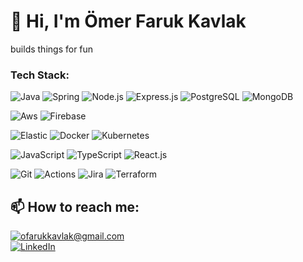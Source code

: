 <h1 align="left" id="farukkavlak-title">🤙 Hi, I'm Ömer Faruk Kavlak</h1>
builds things for fun

<h3 align="left">Tech Stack:</h3>

![Java][java]
![Spring][spring]
![Node.js][node-js]
![Express.js][express-js]
![PostgreSQL][postgre]
![MongoDB][mongodb]

![Aws][aws]
![Firebase][firebase]

![Elastic][elastic]
![Docker][docker]
![Kubernetes][kubernetes]

![JavaScript][javascript]
![TypeScript][typescript]
![React.js][react-js]

![Git][git]
![Actions][actions]
![Jira][jira]
![Terraform][terraform]


<h2>📫 How to reach me:</h2>

<a href="mailto:ofarukkavlak@gmail.com">![ofarukkavlak@gmail.com](https://img.shields.io/badge/Gmail-D14836?style=for-the-badge&logo=gmail&logoColor=white)</a> <br>
<a href="https://www.linkedin.com/in/ömerfarukkavlak/">![LinkedIn](https://img.shields.io/badge/LinkedIn-0077B5?style=for-the-badge&logo=linkedin&logoColor=white)</a>



<!-- Badge Links -->
[java]: https://img.shields.io/badge/java-%23ED8B00.svg?style=for-the-badge&logo=openjdk&logoColor=white
[aws]: https://img.shields.io/badge/aws-%23ED8B00.svg?style=for-the-badge&logo=openjdk&logoColor=white
[elastic]: https://img.shields.io/badge/-ElasticSearch-005571?style=for-the-badge&logo=elasticsearch
[docker]: https://img.shields.io/badge/docker-%230db7ed.svg?style=for-the-badge&logo=docker&logoColor=white
[kubernetes]: https://img.shields.io/badge/kubernetes-%23326ce5.svg?style=for-the-badge&logo=kubernetes&logoColor=white
[terraform]: https://img.shields.io/badge/terraform-%235835CC.svg?style=for-the-badge&logo=terraform&logoColor=white
[actions]: https://img.shields.io/badge/github%20actions-%232671E5.svg?style=for-the-badge&logo=githubactions&logoColor=white
[jira]: https://img.shields.io/badge/jira-%232671E5.svg?style=for-the-badge&logo=githubactions&logoColor=white
[typescript]: https://img.shields.io/badge/TypeScript-F7DF1E?style=for-the-badge&logo=javascript&logoColor=black
[node-js]: https://img.shields.io/badge/Node.js-43853D?style=for-the-badge&logo=node.js&logoColor=white
[spring]: https://img.shields.io/badge/Spring-6DB33F?style=for-the-badge&logo=spring&logoColor=white
[spring-boot]: https://camo.githubusercontent.com/7d798ede2233b56431e6707226c348f5bc3d7a7151ca81db74717eed3f5b53f9/68747470733a2f2f696d672e736869656c64732e696f2f7374617469632f76313f7374796c653d666f722d7468652d6261646765266d6573736167653d537072696e672b426f6f7426636f6c6f723d364442333346266c6f676f3d537072696e672b426f6f74266c6f676f436f6c6f723d464646464646266c6162656c3d
[express-js]: https://img.shields.io/badge/Express.js-404D59?style=for-the-badge
[postgre]: https://img.shields.io/badge/PostgreSQL-316192?style=for-the-badge&logo=postgresql&logoColor=white
[mongodb]: https://img.shields.io/badge/MongoDB-4EA94B?style=for-the-badge&logo=mongodb&logoColor=white
[firebase]: https://img.shields.io/badge/firebase-%23039BE5.svg?style=for-the-badge&logo=firebase
[javascript]: https://img.shields.io/badge/JavaScript-F7DF1E?style=for-the-badge&logo=javascript&logoColor=black
[next-js]: https://img.shields.io/badge/next.js-000000?style=for-the-badge&logo=nextdotjs&logoColor=white
[react-js]: https://img.shields.io/badge/-ReactJs-61DAFB?logo=react&logoColor=white&style=for-the-badge
[html]: https://img.shields.io/badge/HTML-239120?style=for-the-badge&logo=html5&logoColor=white
[css]: https://img.shields.io/badge/CSS-239120?&style=for-the-badge&logo=css3&logoColor=white
[git]: https://img.shields.io/badge/GIT-E44C30?style=for-the-badge&logo=git&logoColor=white



